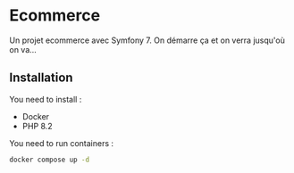 # Ecommerce

Un projet ecommerce avec Symfony 7. On démarre ça et on verra jusqu'où on va...

## Installation

You need to install :

- Docker
- PHP 8.2

You need to run containers :

```bash
docker compose up -d
```
